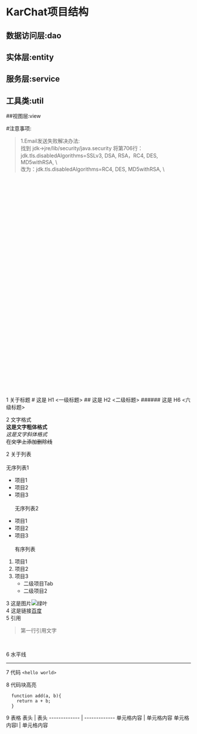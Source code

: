 # KarChat项目结构
## 数据访问层:dao

## 实体层:entity

## 服务层:service

## 工具类:util

##视图层:view

#注意事项:
>1.Email发送失败解决办法: <br>
找到 jdk->jre/lib/security/java.security
将第706行：jdk.tls.disabledAlgorithms=SSLv3, DSA, RSA，RC4, DES, MD5withRSA, \ <br>
改为：jdk.tls.disabledAlgorithms=RC4, DES, MD5withRSA, \

























<br>
<br>
<br>
<br>
<br>
<br>
<br>
<br>
<br>
<br>
<br>
<br>
<br>
<br>
<br>
<br>
<br>
<br>
<br>
<br>
<br>
<br>
<br>
<br>
<br>
<br>
<br>
<br>
<br>
<br>
<br>
<br>
<br>
<br>
<br>
1 关于标题
# 这是 H1 <一级标题>
## 这是 H2 <二级标题>
###### 这是 H6 <六级标题>

2 文字格式<br>
**这是文字粗体格式**
<br>
*这是文字斜体格式*
<br>
~~在文字上添加删除线~~


2 关于列表
<br><br>
无序列表1
* 项目1
* 项目2
* 项目3
  <br><br>
  无序列表2
- 项目1
- 项目2
- 项目3
  <br><br>
  有序列表
1. 项目1
2. 项目2
3. 项目3
    - 二级项目Tab
    - 二级项目2

3 这是图片![绿叶](https://github.githubassets.com/images/icons/emoji/unicode/1f331.png)
<br>
4 这是链接[百度](https://www.baidu.com/)
<br>
5 引用
<br>
> 第一行引用文字
<br>

6 水平线
***


7 代码
`<hello world>`
<br>

8 代码块高亮
```
  function add(a, b){
    return a + b;
  }
```
9 表格
表头  | 表头
------------- | -------------
单元格内容  | 单元格内容
单元格内容l  | 单元格内容

